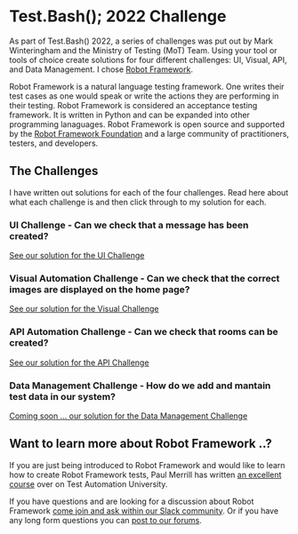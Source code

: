 # Test.Bash(); 2022 Challenge

As part of Test.Bash() 2022, a series of challenges was put out by Mark
Winteringham and the Ministry of Testing (MoT) Team. Using your tool or tools of choice create
solutions for four different challenges: UI, Visual, API, and Data Management.
I chose [Robot Framework](https://robotframework.org/).

Robot Framework is a natural language testing framework. One writes their test
cases as one would speak or write the actions they are performing in their
testing. Robot Framework is considered an acceptance testing framework. It is
written in Python and can be expanded into other programming lanaguages. Robot
Framework is open source and supported by the [Robot Framework Foundation](https://robotframework.org/foundation/)
and a large community of practitioners, testers, and developers.

## The Challenges

I have written out solutions for each of the four challenges. Read here about
what each challenge is and then click through to my solution for each.

### UI Challenge - Can we check that a message has been created?

[See our solution for the UI Challenge](ui-challenge/README.rst)

### Visual Automation Challenge - Can we check that the correct images are displayed on the home page?

[See our solution for the Visual Challenge](visual-challenge/README.rst)

### API Automation Challenge - Can we check that rooms can be created?

[See our solution for the API Challenge](api-challenge/README.rst)

### Data Management Challenge - How do we add and mantain test data in our system?

[Coming soon ... our solution for the Data Management Challenge](db-challenge/README.rst)

## Want to learn more about Robot Framework ..?

If you are just being introduced to Robot Framework and would like to learn how
to create Robot Framework tests, Paul Merrill has written [an excellent course](https://testautomationu.applitools.com/robot-framework-refresh/)
over on Test Automation University.

If you have questions and are looking for a discussion about Robot Framework
[come join and ask within our Slack community](https://rf-invite.herokuapp.com/).
Or if you have any long form questions you can [post to our forums](https://forum.robotframework.org/).